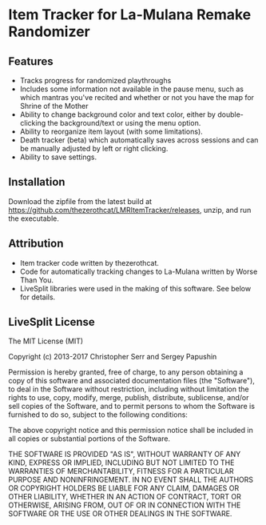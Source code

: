 # Item Tracker for La-Mulana Remake Randomizer

## Features

* Tracks progress for randomized playthroughs
* Includes some information not available in the pause menu, such as which mantras you've recited and whether or not you have the map for Shrine of the Mother
* Ability to change background color and text color, either by double-clicking the background/text or using the menu option.
* Ability to reorganize item layout (with some limitations).
* Death tracker (beta) which automatically saves across sessions and can be manually adjusted by left or right clicking.
* Ability to save settings.

## Installation
Download the zipfile from the latest build at <https://github.com/thezerothcat/LMRItemTracker/releases>, unzip, and run the executable.

## Attribution
* Item tracker code written by thezerothcat.
* Code for automatically tracking changes to La-Mulana written by Worse Than You.
* LiveSplit libraries were used in the making of this software. See below for details.

## LiveSplit License
The MIT License (MIT)

Copyright (c) 2013-2017 Christopher Serr and Sergey Papushin

Permission is hereby granted, free of charge, to any person obtaining a copy
of this software and associated documentation files (the "Software"), to deal
in the Software without restriction, including without limitation the rights
to use, copy, modify, merge, publish, distribute, sublicense, and/or sell
copies of the Software, and to permit persons to whom the Software is
furnished to do so, subject to the following conditions:

The above copyright notice and this permission notice shall be included in all
copies or substantial portions of the Software.

THE SOFTWARE IS PROVIDED "AS IS", WITHOUT WARRANTY OF ANY KIND, EXPRESS OR
IMPLIED, INCLUDING BUT NOT LIMITED TO THE WARRANTIES OF MERCHANTABILITY,
FITNESS FOR A PARTICULAR PURPOSE AND NONINFRINGEMENT. IN NO EVENT SHALL THE
AUTHORS OR COPYRIGHT HOLDERS BE LIABLE FOR ANY CLAIM, DAMAGES OR OTHER
LIABILITY, WHETHER IN AN ACTION OF CONTRACT, TORT OR OTHERWISE, ARISING FROM,
OUT OF OR IN CONNECTION WITH THE SOFTWARE OR THE USE OR OTHER DEALINGS IN THE
SOFTWARE.
